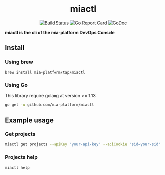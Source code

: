 <div align="center">

# miactl

[![Build Status][github-actions-svg]][github-actions]
[![Go Report Card][go-report-card]][go-report-card-link]
[![GoDoc][godoc-svg]][godoc-link]

</div>

**miactl is the cli of the mia-platform DevOps Console**

## Install

### Using brew

```sh
brew install mia-platform/tap/miactl
```

### Using Go

This library require golang at version >= 1.13

```sh
go get -u github.com/mia-platform/miactl
```

## Example usage

### Get projects

```sh
miactl get projects --apiKey "your-api-key" --apiCookie "sid=your-sid" --apiBaseUrl "https://console.url/"
```

### Projects help

```sh
miactl help
```


[github-actions]: https://github.com/mia-platform/miactl/actions
[github-actions-svg]: https://github.com/mia-platform/miactl/workflows/Test%20and%20build/badge.svg
[godoc-svg]: https://godoc.org/github.com/mia-platform/miactl?status.svg
[godoc-link]: https://godoc.org/github.com/mia-platform/miactl
[go-report-card]: https://goreportcard.com/badge/github.com/mia-platform/miactl
[go-report-card-link]: https://goreportcard.com/report/github.com/mia-platform/miactl
[semver]: https://semver.org/
